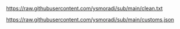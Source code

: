 https://raw.githubusercontent.com/ysmoradi/sub/main/clean.txt

https://raw.githubusercontent.com/ysmoradi/sub/main/customs.json
